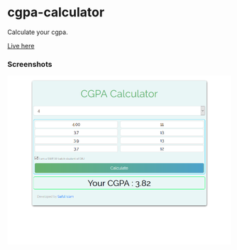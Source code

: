 # cgpa-calculator
Calculate your cgpa.

<a href="https://saifulshihab.github.io/cgpa-calculator/" target="_blank">Live here<a/>

### Screenshots
<img src="dist/UI/cg.png"/>
